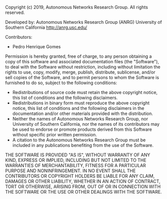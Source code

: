 Copyright (c) 2019, Autonomous Networks Research Group. All rights reserved.

Developed by:
Autonomous Networks Research Group (ANRG)
University of Southern California
http://anrg.usc.edu/

Contributors:
* Pedro Henrique Gomes

Permission is hereby granted, free of charge, to any person obtaining a copy of
this software and associated documentation files (the "Software"), to deal with
the Software without restriction, including without limitation the rights to
use, copy, modify, merge, publish, distribute, sublicense, and/or sell copies of
the Software, and to permit persons to whom the Software is furnished to do so,
subject to the following conditions:

- Redistributions of source code must retain the above copyright notice, this
  list of conditions and the following disclaimers.
- Redistributions in binary form must reproduce the above copyright notice, this
  list of conditions and the following disclaimers in the documentation and/or
  other materials provided with the distribution.
- Neither the names of Autonomous Networks Research Group, nor University of
  Southern California, nor the names of its contributors may be used to endorse
  or promote products derived from this Software without specific prior written
  permission.
- A citation to the Autonomous Networks Research Group must be included in any
  publications benefiting from the use of the Software.

THE SOFTWARE IS PROVIDED "AS IS", WITHOUT WARRANTY OF ANY KIND, EXPRESS OR
IMPLIED, INCLUDING BUT NOT LIMITED TO THE WARRANTIES OF MERCHANTABILITY, FITNESS
FOR A PARTICULAR PURPOSE AND NONINFRINGEMENT. IN NO EVENT SHALL THE CONTRIBUTORS
OR COPYRIGHT HOLDERS BE LIABLE FOR ANY CLAIM, DAMAGES OR OTHER LIABILITY,
WHETHER IN AN ACTION OF CONTRACT, TORT OR OTHERWISE, ARISING FROM, OUT OF OR IN
CONNECTION WITH THE SOFTWARE OR THE USE OR OTHER DEALINGS WITH THE SOFTWARE.